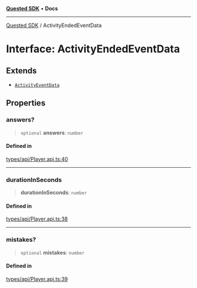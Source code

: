 [**Quested SDK**](../README.md) • **Docs**

***

[Quested SDK](../README.md) / ActivityEndedEventData

# Interface: ActivityEndedEventData

## Extends

- [`ActivityEventData`](ActivityEventData.md)

## Properties

### answers?

> `optional` **answers**: `number`

#### Defined in

[types/api/Player.api.ts:40](https://github.com/Quested-io/QuestedSDK/blob/68ad308490407211065714b0ce812cc765cac26e/src/types/api/Player.api.ts#L40)

***

### durationInSeconds

> **durationInSeconds**: `number`

#### Defined in

[types/api/Player.api.ts:38](https://github.com/Quested-io/QuestedSDK/blob/68ad308490407211065714b0ce812cc765cac26e/src/types/api/Player.api.ts#L38)

***

### mistakes?

> `optional` **mistakes**: `number`

#### Defined in

[types/api/Player.api.ts:39](https://github.com/Quested-io/QuestedSDK/blob/68ad308490407211065714b0ce812cc765cac26e/src/types/api/Player.api.ts#L39)
